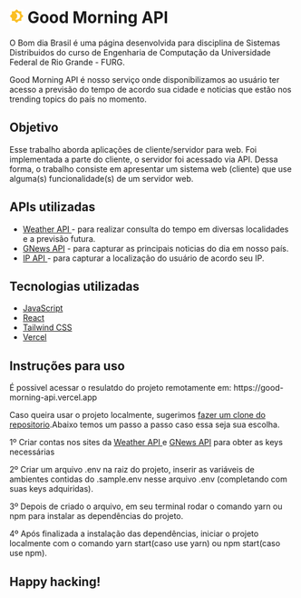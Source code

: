 <h1 ><img src="/public/logo.png" width="25px""> Good Morning API</h1>

<p>O Bom dia Brasil é uma página desenvolvida para disciplina de Sistemas Distribuidos do curso de Engenharia de Computação da Universidade Federal de Rio Grande - FURG.</p>
<p>Good Morning API é nosso serviço onde disponibilizamos ao usuário ter acesso a previsão do tempo de acordo sua cidade e noticias que estão nos trending topics do país no momento.</p>
<h2>Objetivo</h2>

<p>Esse trabalho aborda aplicações de cliente/servidor para web. Foi implementada a parte do cliente, o servidor foi acessado via API. Dessa forma, o trabalho consiste em apresentar um sistema web (cliente) que use alguma(s) funcionalidade(s) de um servidor web.</p>

<h2>APIs utilizadas</h2>

<p>
<ul>
<li><a href="https://openweathermap.org/api" traget="_blank">Weather API </a>- para realizar consulta do tempo em diversas localidades e a previsão futura.</li>
<li><a href="https://gnews.io/" traget="_blank">GNews API</a> - para capturar as principais noticias do dia em nosso país.</li>
<li><a href="https://ipapi.co/" traget="_blank" >IP API </a>- para capturar a localização do usuário de acordo seu IP.</li>
</ul>
</p>

<h2>Tecnologias utilizadas</h2>

<p>
<ul>
<li><a href="https://www.javascript.com/" traget="_blank">JavaScript</a></li>
<li><a href="https://pt-br.reactjs.org/" traget="_blank">React</a></li>
<li><a href="https://tailwindcss.com/" traget="_blank">Tailwind CSS</a></li>
<li><a href="https://vercel.com/" traget="_blank">Vercel</a></li>  
</ul>
</p>

<h2>Instruções para uso</h2>
<p>É possivel acessar o resulatdo do projeto remotamente em: https://good-morning-api.vercel.app</p>

<p>Caso queira usar o projeto localmente, sugerimos <a href="https://git-scm.com/book/pt-pt/v2/No%C3%A7%C3%B5es-B%C3%A1sicas-do-Git-Obtendo-um-Reposit%C3%B3rio-Git" target="_blank">fazer um clone do repositorio</a>.Abaixo temos um passo a passo caso essa seja sua escolha.</p>
<p>1º Criar contas nos sites da <a href="https://openweathermap.org/api" traget="_blank">Weather API </a> e <a href="https://gnews.io/" traget="_blank">GNews API</a> para obter as keys necessárias</p>

<p>2º Criar um arquivo .env na raiz do projeto, inserir as variáveis de ambientes contidas do .sample.env nesse arquivo .env (completando com suas keys adquiridas).</p>

<p>3º Depois de criado o arquivo, em seu terminal rodar o comando yarn ou npm para instalar as dependências do projeto.</p>

<p>4º Após finalizada a instalação das dependências, iniciar o projeto localmente com o comando yarn start(caso use yarn) ou npm start(caso use npm).</p>

<h2>Happy hacking!</h2>
